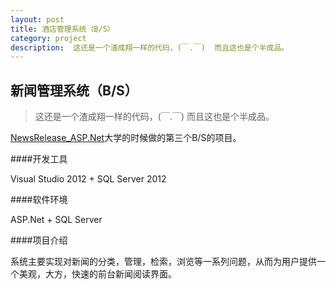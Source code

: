 ```yaml
---
layout: post
title: 酒店管理系统（B/S）
category: project
description:  这还是一个渣成翔一样的代码，(￣.￣)  而且这也是个半成品。
--- 
```


新闻管理系统（B/S）
------------------

> 这还是一个渣成翔一样的代码，(￣.￣)  而且这也是个半成品。

[NewsRelease_ASP.Net][1]大学的时候做的第三个B/S的项目。

####开发工具

Visual Studio 2012 + SQL Server 2012

####软件环境

ASP.Net + SQL Server

####项目介绍

系统主要实现对新闻的分类，管理，检索，浏览等一系列问题，从而为用户提供一个美观，大方，快速的前台新闻阅读界面。


[1]:https://github.com/D-ZL/NewsRelease_ASP.Net

